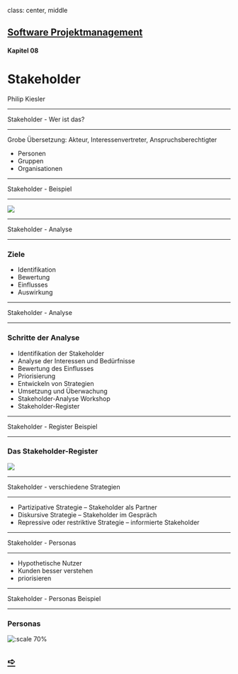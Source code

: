 class: center, middle

## [Software Projektmanagement](index.html)

#### Kapitel 08

# Stakeholder

Philip Kiesler


---
 Stakeholder - Wer ist das?

----

Grobe Übersetzung: Akteur, Interessenvertreter, Anspruchsberechtigter

- Personen
- Gruppen
- Organisationen

---
 Stakeholder - Beispiel

----

![](media/kapitel5-9/stakeholder.png)

---

Stakeholder - Analyse

----

### Ziele

- Identifikation
- Bewertung
- Einflusses
- Auswirkung


---

Stakeholder - Analyse

----

### Schritte der Analyse


- Identifikation der Stakeholder
- Analyse der Interessen und Bedürfnisse
- Bewertung des Einflusses
- Priorisierung
- Entwickeln von Strategien
- Umsetzung und Überwachung
- Stakeholder-Analyse Workshop
- Stakeholder-Register

---

Stakeholder - Register Beispiel

----

### Das Stakeholder-Register

![](media/kapitel5-9/C94XCa4FShn.svg)

---
Stakeholder - verschiedene Strategien

----

- Partizipative Strategie – Stakeholder als Partner
- Diskursive Strategie – Stakeholder im Gespräch
- Repressive oder restriktive Strategie – informierte Stakeholder

---
Stakeholder - Personas

----

- Hypothetische Nutzer
- Kunden besser verstehen
- priorisieren 


---

Stakeholder - Personas Beispiel

----

### Personas

![:scale 70%](media/kapitel5-9/college-student-user-persona-template.jpg)

## [&#10154;](?url=09.kapitel.md)
